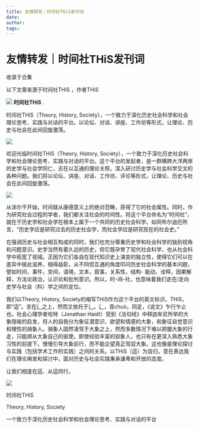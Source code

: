 ```yaml
---
title: 友情转发｜时间社THiS发刊词
date: 
author: 
tags: 
---
```

# 友情转发｜时间社THiS发刊词


收录于合集

以下文章来源于时间社THiS ，作者THiS

![](/images/21/2.png) **时间社THiS** .

时间社THiS（Theory, History,
Society），一个致力于深化历史社会科学和社会理论思考、实践与对话的平台。以论坛、对话、讲座、工作坊等形式，让理论、历史与社会在此间回旋激荡。

![](/images/21/3.jpeg)

欢迎光临时间社THiS（Theory, History,
Society），一个致力于深化历史社会科学和社会理论思考、实践与对话的平台。这个平台的发起者，是一群横跨大洋两岸的史学与社会学同仁，志在以互通的理论关照，深入研讨历史学与社会科学交叉的各种问题。我们将以论坛、讲座、对话、工作坊、评论等形式，让理论、历史与社会在此间回旋激荡。  

![](/images/21/4.png)

从涂尔干开始，时间就从康德意义上的绝对范畴，获得了它的社会属性。同时，作为研究社会过程的学者，我们都关注社会的时间性。将这个平台命名为“时间社”，就在于历史学和社会学在根本上属于一个共同的历史社会科学。如同布尔迪厄所言，“历史学应是研究过去的历史社会学，而社会学应是研究现在的社会史。”  

  

在强调历史与社会相互构成的同时，我们也充分尊重历史学和社会科学的独到视角和问题意识。史学当然有着久远的历史，但它既孕育了现代社会科学，也从社会科学中拓宽了视域。正因为它们各自在现代知识史上演变的独立性，使得它们可以在差异中彼此滋养，相得益彰，从不同但互通的角度叩问历史社会科学的基本问题，譬如时间，事件，空间，语境，文本，叙事，关系性，结构-
能动，诠释，因果解释，方法论政治，认识论和批判意识。所以，时-间-社，也意味着我们走在/走向史学与社会（科）学之间的定位。

  

我们以Theory, History,
Society的缩写THiS作为这个平台的英文标识。THiS，即“這”。言在辶之上，然而又依托于辶。辶，音chuò，同辵，《说文》乍行乍止也。社会心理学者哈特（Jonathan
Haidt）受到《法句经》中释迦牟尼所举的大象隐喻的启发，将人的自我分为象征潜意识、欲望和情感的大象，和象征自觉意识和理性的骑象人。骑象人固然凌驾于大象之上，然而多数情况下难以把握大象的行走，只能顺从大象自己的驱使。即使经验丰富的驯象人，也只有在更深入熟悉大象习性的前提下，慢慢引导大象前行，而不能企望真正驾驭大象。这也像是理论探讨与实践（包括学术工作的实践）之间的关系。以THiS（這）为旨归，意在表达我们在理论阐发和探讨中，面对历史与社会实践秉承谦卑和开放的态度。

  

让我们相逢在這、从這同行。

![](/images/21/5.jpeg)

时间社THiS  

  

Theory, History, Society

  

一个致力于深化历史社会科学和社会理论思考、实践与对话的平台

